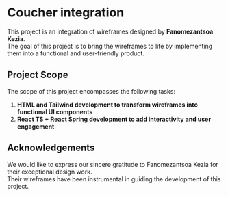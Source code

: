 # Coucher integration

This project is an integration of wireframes designed by **Fanomezantsoa Kezia**. <br/>
The goal of this project is to bring the wireframes to life by implementing them into a functional and user-friendly product.

## Project Scope

The scope of this project encompasses the following tasks:

1. **HTML and Tailwind development to transform wireframes into functional UI components**
2. **React TS + React Spring development to add interactivity and user engagement**


## Acknowledgements

We would like to express our sincere gratitude to Fanomezantsoa Kezia for their exceptional design work. <br/> Their wireframes have been instrumental in guiding the development of this project.